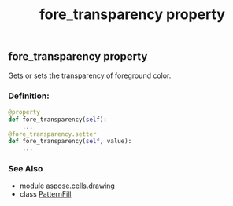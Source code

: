 ﻿---
title: fore_transparency property
second_title: Aspose.Cells for Python via .NET API References
description: 
type: docs
weight: 60
url: /aspose.cells.drawing/patternfill/fore_transparency/
is_root: false
---

## fore_transparency property


Gets or sets the transparency of foreground color.
### Definition:
```python
@property
def fore_transparency(self):
    ...
@fore_transparency.setter
def fore_transparency(self, value):
    ...
```

### See Also
* module [aspose.cells.drawing](../../)
* class [PatternFill](/cells/python-net/aspose.cells.drawing/patternfill)
